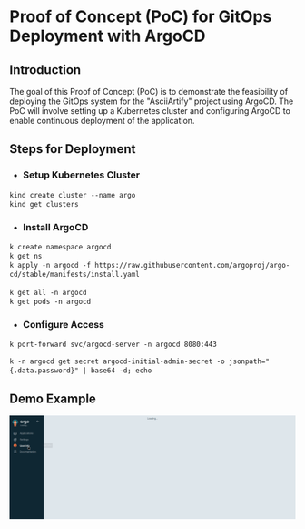 # Proof of Concept (PoC) for GitOps Deployment with ArgoCD

## Introduction
The goal of this Proof of Concept (PoC) is to demonstrate the feasibility of deploying the GitOps system for the "AsciiArtify" project using ArgoCD. The PoC will involve setting up a Kubernetes cluster and configuring ArgoCD to enable continuous deployment of the application.

## Steps for Deployment

- ### Setup Kubernetes Cluster
```
kind create cluster --name argo
kind get clusters
```

- ### Install ArgoCD
```
k create namespace argocd
k get ns
k apply -n argocd -f https://raw.githubusercontent.com/argoproj/argo-cd/stable/manifests/install.yaml

k get all -n argocd
k get pods -n argocd
```

- ### Configure Access
```
k port-forward svc/argocd-server -n argocd 8080:443
```

```
k -n argocd get secret argocd-initial-admin-secret -o jsonpath="{.data.password}" | base64 -d; echo
```

## Demo Example

![DEMO](assets/peek-argocd.gif)

